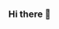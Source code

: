 ### Hi there 👋

<!--
**Yashwant94308/Yashwant94308** is a ✨ _special_ ✨ repository because its `README.md` (this file) appears on your GitHub profile.

Here are some ideas to get you started:

- 🔭 I’m currently working on Data sets of scikit-learn
- 🌱 I’m currently learning Machine learning
**- 👯 I’m looking to collaborate on ...**
- 🤔 I’m looking for help with ...
- 💬 Ask me about Python and Machine Learning
- 📫 How to reach me: yashwant94308@gmail.com
- ⚡ Fun fact:  I watched 21 movies in 21 days during the first lockdown on April'20.
-->
